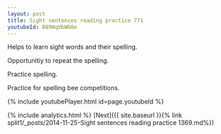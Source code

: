 ```yaml
---
layout: post
title: Sight sentences reading practice 771
youtubeId: B89WqVbWO8o
---
```

 
 
Helps to learn sight words and their spelling.

Opportunitiy to repeat the spelling. 

Practice spelling. 
 
Practice for spelling bee competitions. 
 
{% include youtubePlayer.html id=page.youtubeId %}
 
 
{% include analytics.html %} 
[Next]({{ site.baseurl }}{% link  split1/_posts/2014-11-25-Sight sentences reading practice 1369.md%})
 
